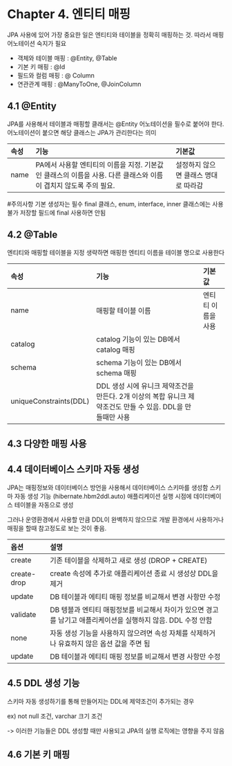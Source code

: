 # Chapter 4. 엔티티 매핑

JPA 사용에 있어 가장 중요한 일은 엔티티와 테이블을 정확히 매핑하는 것.
따라서 매핑 어노테이션 숙지가 필요

- 객체와 테이블 매핑 : @Entity, @Table
- 기본 키 매핑 : @Id
- 필드와 컬럼 매핑 : @ Column
- 연관관계 매핑 : @ManyToOne, @JoinColumn

## 4.1 @Entity

JPA를 사용해서 테이블과 매핑할 클래서는 @Entity 어노테이션을 필수로 붙어야 한다.
어노테이션이 붙으면 해당 클래스는 JPA가 관리한다는 의미

|속성|기능|기본값|
|:---|:---|:---|
|name|PA에서 사용할 엔티티의 이름을 지정. 기본값인 클래스의 이름을 사용. 다른 클래스와 이름이 겹치지 않도록 주의 필요.|설정하지 않으면 클래스 명대로 따라감|

#주의사항
기본 생성자는 필수
final 클래스, enum, interface, inner 클래스에는 사용 불가
저장할 필드에 final 사용하면 안됨

## 4.2 @Table

엔티티와 매핑할 테이블을 지정
생략하면 매핑한 엔티티 이름을 테이블 명으로 사용한다

|속성|기능|기본값|
|:---|:---|:---|
|name|매핑할 테이블 이름|엔티티 이름을 사용|
|catalog|catalog 기능이 있는 DB에서 catalog 매핑||
|schema|schema 기능이 있는 DB에서 schema 매핑||
|uniqueConstraints(DDL)|DDL 생성 시에 유니크 제약조건을 만든다. 2개 이상의 복합 유니크 제약조건도 만들 수 있음. DDL을 만들때만 사용||

## 4.3 다양한 매핑 사용

## 4.4 데이터베이스 스키마 자동 생성

JPA는 매핑정보와 데이터베이스 방언을 사용해서 데이터베이스 스키마를 생성함
스키마 자동 생성 기능 (hibernate.hbm2ddl.auto)
애플리케이션 실행 시점에 데이터베이스 테이블을 자동으로 생성

그러나 운영환경에서 사용할 만큼 DDL이 완벽하지 않으므로 개발 환경에서 사용하거나 매핑을 할때 참고정도로 보는 것이 좋음.

|옵션|설명|
|:---|:---|
|create|기존 테이블을 삭제하고 새로 생성 (DROP + CREATE)|
|create-drop|create 속성에 추가로 애플리케이션 종료 시 생성상 DDL을 제거|
|update|DB 테이블과 에티티 매핑 정보를 비교해서 변경 사항만 수정|
|validate|DB 텡블과 엔티티 매핑정보를 비교해서 차이가 있으면 경고를 남기고 애플리케이션을 실행하지 않음. DDL 수정 안함|
|none|자동 생성 기능을 사용하지 않으려면 속성 자체를 삭제하거나 유효하지 않은 옵션 값을 주면 됨|
|update|DB 테이블과 에티티 매핑 정보를 비교해서 변경 사항만 수정|

## 4.5 DDL 생성 기능

스키마 자동 생성하기를 통해 만들어지는 DDL에 제약조건이 추가되는 경우

ex) not null 조건, varchar 크기 조건

-> 이러한 기능들은 DDL 생성할 때만 사용되고 JPA의 실행 로직에는 영향을 주지 않음

## 4.6 기본 키 매핑

